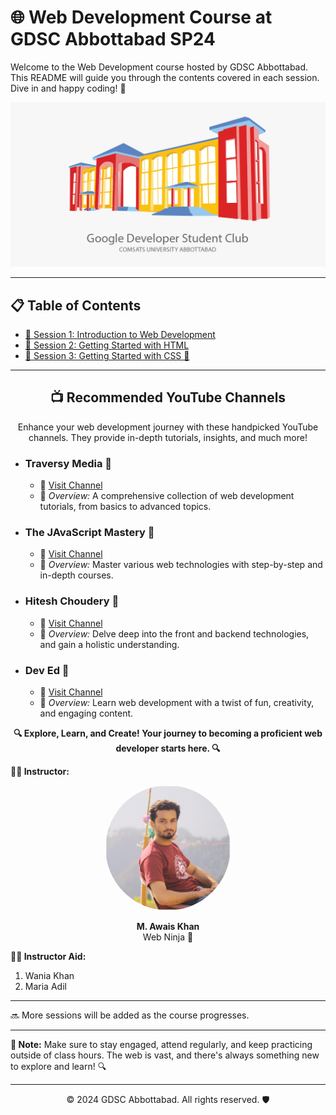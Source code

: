 # 🌐 Web Development Course at GDSC Abbottabad SP24

Welcome to the Web Development course hosted by GDSC Abbottabad. This README will guide you through the contents covered in each session. Dive in and happy coding! 🚀

![GDSC](/assests/gdsc.jpeg)

---

## 📋 Table of Contents
- [📌 Session 1: Introduction to Web Development](./session-01/)
- [📌 Session 2:  Getting Started with HTML](./session-02)
- [📌 Session 3:  Getting Started with CSS 🎨](./session-03)

<!-- - [📌 Session 3: Forms and Tables](https://github.com/askhan963/web-dev-course-gdsc-atd/tree/main/session3)
- [📌 Session 4: Intro to CSS](https://github.com/askhan963/web-dev-course-gdsc-atd/tree/main/session-4)
- [📌 Session 5: CSS Flex Box ](https://github.com/askhan963/web-dev-course-gdsc-atd/tree/main/session-5)
- [📌 Session 6: Making a mini-site ](https://github.com/askhan963/web-dev-course-gdsc-atd/tree/main/session-6)
- [📌 Session 7: Intro to JavaScript ](https://github.com/askhan963/web-dev-course-gdsc-atd/tree/main/session-7)
- [📌 Session 8: DOM Minupulation Using JS ](https://github.com/askhan963/web-dev-course-gdsc-atd/tree/main/session-8) -->


---
<div align="center">
    <h2>📺 Recommended YouTube Channels</h2>
    <p>Enhance your web development journey with these handpicked YouTube channels. They provide in-depth tutorials, insights, and much more!</p>
</div>


- ### **Traversy Media** 🚀
    - 🔗 [Visit Channel](https://www.youtube.com/@TraversyMedia)
    - 📝 *Overview:* A comprehensive collection of web development tutorials, from basics to advanced topics.

- ### **The JAvaScript Mastery** 🥷
    - 🔗 [Visit Channel](https://www.youtube.com/@javascriptmastery)
    - 📝 *Overview:* Master various web technologies with step-by-step and in-depth courses.

- ### **Hitesh Choudery** 🧠
    - 🔗 [Visit Channel](https://www.youtube.com/@HiteshChoudharydotcom)
    - 📝 *Overview:* Delve deep into the front and backend technologies, and gain a holistic understanding.

- ### **Dev Ed** 🎨
    - 🔗 [Visit Channel](https://www.youtube.com/@developedbyed)
    - 📝 *Overview:* Learn web development with a twist of fun, creativity, and engaging content.

<div align="center">
    <b>🔍 Explore, Learn, and Create! Your journey to becoming a proficient web developer starts here. 🔍</b>
</div>


**👨‍🏫 Instructor:**  

<p align="center">
    <img width="200" src="./assests/img-awais.jpg" alt="Instructor Image" style="border-radius:50%" >
</p>

<div align="center">
 <strong>M. Awais Khan</strong>
 <br>
 Web Ninja 🥷
</div>

**👨‍🏫 Instructor Aid:**  
 1. Wania Khan
 2. Maria Adil
---

🔜 More sessions will be added as the course progresses.

---

**📝 Note:** Make sure to stay engaged, attend regularly, and keep practicing outside of class hours. The web is vast, and there's always something new to explore and learn! 🔍

---

<p align="center">
    &copy; 2024 GDSC Abbottabad. All rights reserved. 🛡️
</p>
